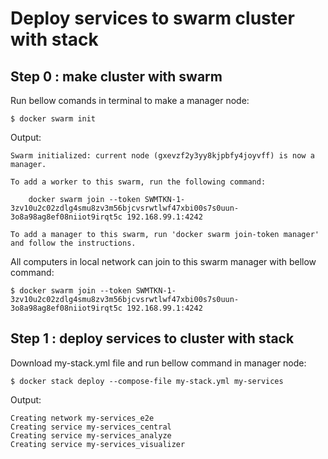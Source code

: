 # Deploy services to swarm cluster with stack
## Step 0 : make cluster with swarm
Run bellow comands in terminal to make a manager node:
```
$ docker swarm init
```
Output:
```
Swarm initialized: current node (gxevzf2y3yy8kjpbfy4joyvff) is now a manager.

To add a worker to this swarm, run the following command:

    docker swarm join --token SWMTKN-1-3zv10u2c02zdlg4smu8zv3m56bjcvsrwtlwf47xbi00s7s0uun-3o8a98ag8ef08niiot9irqt5c 192.168.99.1:4242

To add a manager to this swarm, run 'docker swarm join-token manager' and follow the instructions.

```
All computers in local network can join to this swarm manager with bellow command:
```
$ docker swarm join --token SWMTKN-1-3zv10u2c02zdlg4smu8zv3m56bjcvsrwtlwf47xbi00s7s0uun-3o8a98ag8ef08niiot9irqt5c 192.168.99.1:4242
```
## Step 1 : deploy services to cluster with stack
Download my-stack.yml file and run bellow command in manager node:
```
$ docker stack deploy --compose-file my-stack.yml my-services
```
Output:
```
Creating network my-services_e2e
Creating service my-services_central
Creating service my-services_analyze
Creating service my-services_visualizer
```
